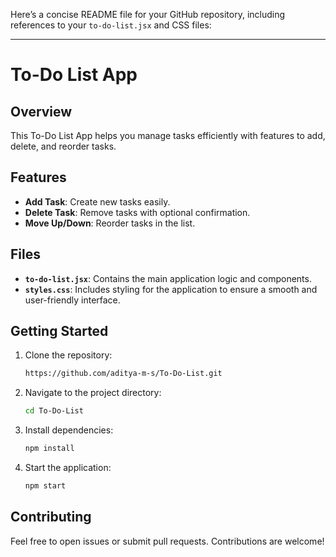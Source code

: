 Here’s a concise README file for your GitHub repository, including references to your `to-do-list.jsx` and CSS files:

---

# To-Do List App

## Overview

This To-Do List App helps you manage tasks efficiently with features to add, delete, and reorder tasks. 

## Features

- **Add Task**: Create new tasks easily.
- **Delete Task**: Remove tasks with optional confirmation.
- **Move Up/Down**: Reorder tasks in the list.

## Files

- **`to-do-list.jsx`**: Contains the main application logic and components.
- **`styles.css`**: Includes styling for the application to ensure a smooth and user-friendly interface.

## Getting Started

1. Clone the repository:
   ```bash
   https://github.com/aditya-m-s/To-Do-List.git
   ```

2. Navigate to the project directory:
   ```bash
   cd To-Do-List
   ```

3. Install dependencies:
   ```bash
   npm install
   ```

4. Start the application:
   ```bash
   npm start
   ```

## Contributing

Feel free to open issues or submit pull requests. Contributions are welcome!

